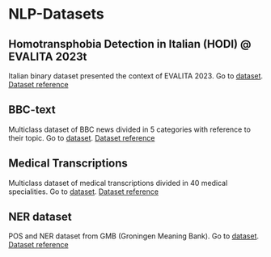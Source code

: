 # NLP-Datasets

## **Homotransphobia Detection in Italian (HODI) @ EVALITA 2023t**
Italian binary dataset presented the context of EVALITA 2023.
Go to [dataset](https://github.com/HODI-EVALITA/HODI_2023). [Dataset reference](https://hodi-evalita.github.io/)

## **BBC-text**
Multiclass dataset of BBC news divided in 5 categories with reference to their topic.
Go to [dataset](datasets/bbc-text.csv). [Dataset reference](https://www.kaggle.com/datasets/yufengdev/bbc-fulltext-and-category/code)
 ## **Medical Transcriptions**
Multiclass dataset of medical transcriptions divided in 40 medical specialities.
Go to [dataset](datasets/med_transcripts.csv). [Dataset reference](https://www.kaggle.com/datasets/tboyle10/medicaltranscriptions)
 ## **NER dataset**
POS and NER dataset from GMB (Groningen Meaning Bank).
Go to [dataset](datasets/ner_dataset.csv). [Dataset reference](https://www.kaggle.com/code/abhinavwalia95/how-to-loading-and-fitting-dataset-to-scikit/input)
